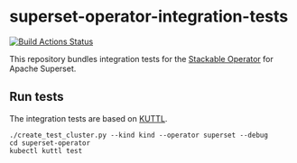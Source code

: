 # superset-operator-integration-tests

[![Build Actions Status](https://ci.stackable.tech/job/Superset%20Operator%20Integration%20Tests/badge/icon?subject=Integration%20Tests)](https://ci.stackable.tech/job/Superset%20Operator%20Integration%20Tests)

This repository bundles integration tests for the [Stackable Operator](https://github.com/stackabletech/superset-operator) for Apache Superset.

## Run tests

The integration tests are based on [KUTTL](https://kuttl.dev).

    ./create_test_cluster.py --kind kind --operator superset --debug
    cd superset-operator
    kubectl kuttl test